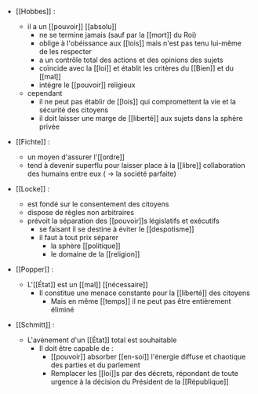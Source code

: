 - [[Hobbes]] : 
	- il a un [[pouvoir]] [[absolu]]
	  - ne se termine jamais (sauf par la [[mort]] du Roi)
	  - oblige à l'obéissance aux [[lois]] mais n'est pas tenu lui-même de les respecter
	  - a un contrôle total des actions et des opinions des sujets
	  - coïncide avec la [[loi]] et établit les critères du [[Bien]] et du [[mal]]
	  - intègre le [[pouvoir]] religieux
	- cependant
	  - il ne peut pas établir de [[lois]] qui compromettent la vie et la sécurité des citoyens
	  - il doit laisser une marge de [[liberté]] aux sujets dans la sphère privée

- [[Fichte]] : 
	- un moyen d'assurer l'[[ordre]]
    - tend à devenir superflu pour laisser place à la [[libre]] collaboration des humains entre eux ( → la société parfaite)

- [[Locke]] :
    - est fondé sur le consentement des citoyens
    - dispose de règles non arbitraires
    - prévoit la séparation des [[pouvoir]]s législatifs et exécutifs
      - se faisant il se destine à éviter le [[despotisme]]
	  - il faut à tout prix séparer
	    - la sphère [[politique]]
	    - le domaine de la [[religion]]

- [[Popper]] :
	- L'[[État]] est un [[mal]] [[nécessaire]]
	    - Il constitue une menace constante pour la [[liberté]] des citoyens
	      - Mais en même [[temps]] il ne peut pas être entièrement éliminé

- [[Schmitt]] :
	- L'avènement d'un [[État]] total est souhaitable
	    - Il doit être capable de : 
	      - [[pouvoir]] absorber [[en-soi]] l'énergie diffuse et chaotique des parties et du parlement
	      - Remplacer les [[loi]]s par des décrets, répondant de toute urgence à la décision du Président de la [[République]]